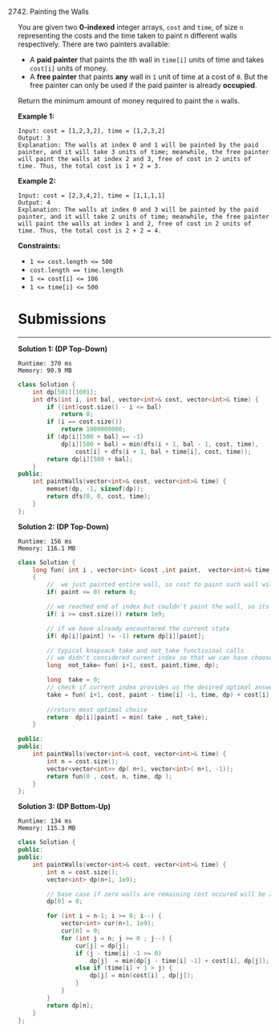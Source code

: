 2742. Painting the Walls

You are given two **0-indexed** integer arrays, `cost` and `time`, of size `n` representing the costs and the time taken to paint n different walls respectively. There are two painters available:

* A **paid painter** that paints the ith wall in `time[i]` units of time and takes `cost[i]` units of money.
* A **free painter** that paints **any** wall in `1` unit of time at a cost of `0`. But the free painter can only be used if the paid painter is already **occupied**.

Return the minimum amount of money required to paint the `n` walls.

 

**Example 1:**
```
Input: cost = [1,2,3,2], time = [1,2,3,2]
Output: 3
Explanation: The walls at index 0 and 1 will be painted by the paid painter, and it will take 3 units of time; meanwhile, the free painter will paint the walls at index 2 and 3, free of cost in 2 units of time. Thus, the total cost is 1 + 2 = 3.
```

**Example 2:**
```
Input: cost = [2,3,4,2], time = [1,1,1,1]
Output: 4
Explanation: The walls at index 0 and 3 will be painted by the paid painter, and it will take 2 units of time; meanwhile, the free painter will paint the walls at index 1 and 2, free of cost in 2 units of time. Thus, the total cost is 2 + 2 = 4.
```

**Constraints:**

* `1 <= cost.length <= 500`
* `cost.length == time.length`
* `1 <= cost[i] <= 106`
* `1 <= time[i] <= 500`

# Submissions
---
**Solution 1: (DP Top-Down)**
```
Runtime: 370 ms
Memory: 90.9 MB
```
```c++
class Solution {
    int dp[501][1001];
    int dfs(int i, int bal, vector<int>& cost, vector<int>& time) {
        if ((int)cost.size() - i <= bal)
            return 0;
        if (i == cost.size())
            return 1000000000;
        if (dp[i][500 + bal] == -1)
            dp[i][500 + bal] = min(dfs(i + 1, bal - 1, cost, time),
                cost[i] + dfs(i + 1, bal + time[i], cost, time));
        return dp[i][500 + bal];
    }
public:
    int paintWalls(vector<int>& cost, vector<int>& time) {
        memset(dp, -1, sizeof(dp));
        return dfs(0, 0, cost, time); 
    }
};
```

**Solution 2: (DP Top-Down)**
```
Runtime: 156 ms
Memory: 116.1 MB
```
```c++
class Solution {
    long fun( int i , vector<int> &cost ,int paint,  vector<int>& time, vector<vector<int>> & dp)
    {
        //  we just painted entire wall, so cost to paint such wall will be 0;
        if( paint <= 0) return 0;

        // we reached end of index but couldn't paint the wall, so its undesired state.
        if( i >= cost.size()) return 1e9;

        // if we have already encountered the current state
        if( dp[i][paint] != -1) return dp[i][paint];

        // typical knapsack take and not_take functioinal calls
        // we didn't considered curent index so that we can have choose any other optimal solution in future if such solution exists.
        long  not_take= fun( i+1, cost, paint,time, dp);

        long  take = 0;
        // check if current index provides us the desired optimal answer
        take = fun( i+1, cost, paint - time[i] -1, time, dp) + cost[i];
        
        //return most optimal choice
        return  dp[i][paint] = min( take , not_take);
    }

public:
public:
    int paintWalls(vector<int>& cost, vector<int>& time) {
        int n = cost.size();
        vector<vector<int>> dp( n+1, vector<int>( n+1, -1));
        return fun(0 , cost, n, time, dp );
    }
};
```

**Solution 3: (DP Bottom-Up)**
```
Runtime: 134 ms
Memory: 115.3 MB
```
```c++
class Solution {
public:
public:
    int paintWalls(vector<int>& cost, vector<int>& time) {
        int n = cost.size();
        vector<int> dp(n+1, 1e9);

        // base case if zero walls are remaining cost occured will be zero 
        dp[0] = 0;

        for (int i = n-1; i >= 0; i--) {
            vector<int> cur(n+1, 1e9);
            cur[0] = 0;
            for (int j = n; j >= 0 ; j--) {
                cur[j] = dp[j];
                if (j - time[i] -1 >= 0)
                    dp[j]  = min(dp[j - time[i] -1] + cost[i], dp[j]);
                else if (time[i] + 1 > j) {
                    dp[j] = min(cost[i] , dp[j]);
                }
            }
        }
        return dp[n];
    }
};
```
